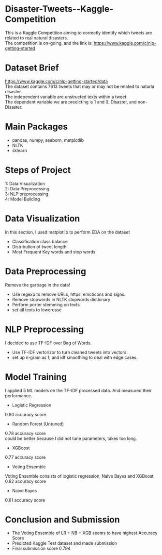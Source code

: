# Disaster-Tweets--Kaggle-Competition
This is a Kaggle Competition aiming to correctly identify which tweets are related to real natural disasters.\
The competition is on-going, and the link is: https://www.kaggle.com/c/nlp-getting-started

# Dataset Brief
https://www.kaggle.com/c/nlp-getting-started/data \
The dataset contains 7613 tweets that may or may not be related to naturla disaster.\
The independent variable are unstructed texts within a tweet. \
The dependent variable we are predicting is 1 and 0. Disaster, and non-Disaster.
# Main Packages
- pandas, numpy, seaborn, matplotlib
- NLTK
- sklearn

# Steps of Project
1: Data Visualization\
2: Data Preprocessing\
3: NLP preprocessing\
4: Model Building

# Data Visualization
In this section, I used matplotlib to perform EDA on the dataset
- Classification class balance
- Distribution of tweet length
- Most Frequent Key words and stop words

# Data Preprocessing
Remove the garbage in the data!
- Use regexp to remove URLs, https, emoticons and signs.
- Remove stopwords in NLTK stopwords dictionary
- Perform porter stemming on texts
- set all texts to lowercase

# NLP Preprocessing
I decided to use TF-IDF over Bag of Words.
- Use TF-IDF vertorizor to turn cleaned tweets into vectors.
- set up n-gram as 1, and idf smoothing to deal with edge cases.

# Model Training
I applied 5 ML models on the TF-IDF processed data. And measured their performance.
- Logistic Regression
 
0.80 accuracy score. 
- Random Forest (Untuned) 

0.78 accuracy score \
could be better because I did not tune parameters, takes too long.
- XGBoost

0.77 accuracy score
- Voting Ensemble

Voting Ensemble consists of logistic regression, Naive Bayes and XGBoost \
0.82 accuracy score
- Naive Bayes 

0.81 accuracy score

# Conclusion and Submission
- The Voting Ensemble of LR + NB + XGB seems to have highest Accuracy Score
- Predicted Kaggle Test dataset and made submission
- Final submission score 0.794
